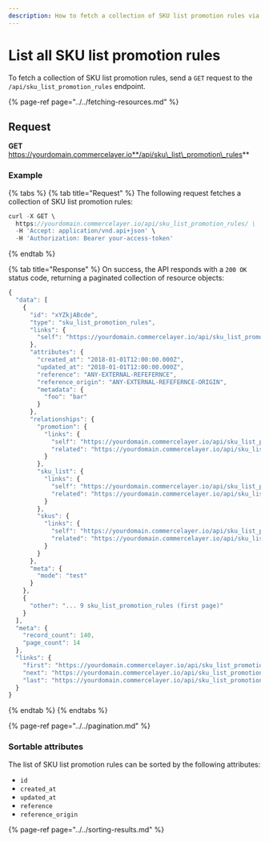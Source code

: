 ```yaml
---
description: How to fetch a collection of SKU list promotion rules via API
---
```


# List all SKU list promotion rules

To fetch a collection of SKU list promotion rules, send a `GET` request to the `/api/sku_list_promotion_rules` endpoint.

{% page-ref page="../../fetching-resources.md" %}

## Request

**GET** https://yourdomain.commercelayer.io**/api/sku\_list\_promotion\_rules**

### **Example**

{% tabs %}
{% tab title="Request" %}
The following request fetches a collection of SKU list promotion rules:

```javascript
curl -X GET \
  https://yourdomain.commercelayer.io/api/sku_list_promotion_rules/ \
  -H 'Accept: application/vnd.api+json' \
  -H 'Authorization: Bearer your-access-token'
```
{% endtab %}

{% tab title="Response" %}
On success, the API responds with a `200 OK` status code, returning a paginated collection of resource objects:

```javascript
{
  "data": [
    {
      "id": "xYZkjABcde",
      "type": "sku_list_promotion_rules",
      "links": {
        "self": "https://yourdomain.commercelayer.io/api/sku_list_promotion_rules/xYZkjABcde"
      },
      "attributes": {
        "created_at": "2018-01-01T12:00:00.000Z",
        "updated_at": "2018-01-01T12:00:00.000Z",
        "reference": "ANY-EXTERNAL-REFEFERNCE",
        "reference_origin": "ANY-EXTERNAL-REFEFERNCE-ORIGIN",
        "metadata": {
          "foo": "bar"
        }
      },
      "relationships": {
        "promotion": {
          "links": {
            "self": "https://yourdomain.commercelayer.io/api/sku_list_promotion_rules/xYZkjABcde/relationships/promotion",
            "related": "https://yourdomain.commercelayer.io/api/sku_list_promotion_rules/xYZkjABcde/promotion"
          }
        },
        "sku_list": {
          "links": {
            "self": "https://yourdomain.commercelayer.io/api/sku_list_promotion_rules/xYZkjABcde/relationships/sku_list",
            "related": "https://yourdomain.commercelayer.io/api/sku_list_promotion_rules/xYZkjABcde/sku_list"
          }
        },
        "skus": {
          "links": {
            "self": "https://yourdomain.commercelayer.io/api/sku_list_promotion_rules/xYZkjABcde/relationships/skus",
            "related": "https://yourdomain.commercelayer.io/api/sku_list_promotion_rules/xYZkjABcde/skus"
          }
        }
      },
      "meta": {
        "mode": "test"
      }
    },
    {
      "other": "... 9 sku_list_promotion_rules (first page)"
    }
  ],
  "meta": {
    "record_count": 140,
    "page_count": 14
  },
  "links": {
    "first": "https://yourdomain.commercelayer.io/api/sku_list_promotion_rules?page[number]=1&page[size]=10",
    "next": "https://yourdomain.commercelayer.io/api/sku_list_promotion_rules?page[number]=2&page[size]=10",
    "last": "https://yourdomain.commercelayer.io/api/sku_list_promotion_rules?page[number]=14&page[size]=10"
  }
}
```
{% endtab %}
{% endtabs %}

{% page-ref page="../../pagination.md" %}

### Sortable attributes

The list of SKU list promotion rules can be sorted by the following attributes:

* `id`
* `created_at`
* `updated_at`
* `reference`
* `reference_origin`

{% page-ref page="../../sorting-results.md" %}

